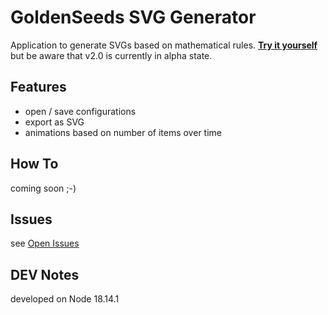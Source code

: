 # GoldenSeeds SVG Generator
Application to generate SVGs based on mathematical rules.
**[Try it yourself](https://tmunz.github.io/GoldenSeeds/)** but be aware that v2.0 is currently in alpha state.

## Features
- open / save configurations
- export as SVG
- animations based on number of items over time

## How To
coming soon ;-)

## Issues
see [Open Issues](https://github.com/tmunz/GoldenSeeds/issues)

## DEV Notes
developed on Node 18.14.1
